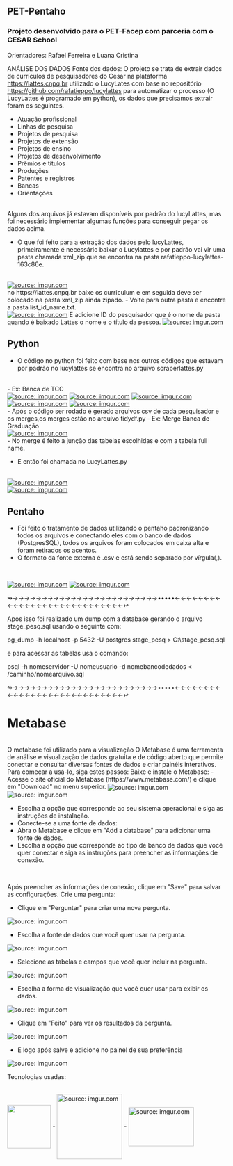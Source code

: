 ## PET-Pentaho
### Projeto desenvolvido para o PET-Facep com parceria com o CESAR School
Orientadores: Rafael Ferreira e Luana Cristina 

ANÁLISE DOS DADOS
Fonte dos dados: O projeto se trata de extrair dados de currículos de pesquisadores do Cesar na plataforma https://lattes.cnpq.br  utilizado o LucyLates com base no repositório  https://github.com/rafatieppo/lucylattes para automatizar o processo (O LucyLattes é programado em python), os dados que precisamos extrair foram os seguintes.

- Atuação profissional
- Linhas de pesquisa
- Projetos de pesquisa
- Projetos de extensão
- Projetos de ensino
- Projetos de desenvolvimento
- Prêmios e títulos
- Produções
- Patentes e registros
- Bancas
- Orientações
<br>
Alguns dos arquivos já estavam disponíveis por padrão do lucyLattes, mas foi necessário implementar algumas funções para conseguir pegar os dados acima.

- O que foi feito para a extração dos dados pelo lucyLattes, primeiramente é necessário baixar o Lucylattes e por padrão vai vir uma pasta chamada xml_zip que se encontra na pasta rafatieppo-lucylattes-163c86e.
<br>
<a href="https://imgur.com/p9vLtvR"><img src="https://i.imgur.com/FLRjyeN.png" title="source: imgur.com" /></a>
<br>
no https://lattes.cnpq.br baixe os curriculum e em seguida deve ser colocado na pasta xml_zip ainda zipado.
- Volte para outra pasta e encontre a pasta list_id_name.txt.
<br>
<a href="https://imgur.com/p9vLtvR"><img src="https://i.imgur.com/egjnOdK.png" title="source: imgur.com" /></a>
E adicione ID do pesquisador que é o nome da pasta quando é baixado Lattes o nome e o título da pessoa.
<a href="https://imgur.com/p9vLtvR"><img src="https://i.imgur.com/mFTfVKF.png" title="source: imgur.com" /></a>

## Python 
- O código no python foi feito com base nos outros códigos que estavam por padrão no lucylattes se encontra no arquivo scraperlattes.py
<br>
- Ex: Banca de TCC
<br>
<a href="https://imgur.com/p9vLtvR"><img src="https://i.imgur.com/LVsJ0W5.png" title="source: imgur.com" /></a>
<a href="https://imgur.com/p9vLtvR"><img src="https://i.imgur.com/jyIEPZg.png" title="source: imgur.com" /></a>
<a href="https://imgur.com/fSzYVgg"><img src="https://i.imgur.com/NsfsO4O.png" title="source: imgur.com" /></a>
<a href="https://imgur.com/fSzYVgg"><img src="https://i.imgur.com/mnNnzlY.png" title="source: imgur.com" /></a>
<a href="https://imgur.com/fSzYVgg"><img src="https://i.imgur.com/oQFQgGX.png" title="source: imgur.com" /></a>
<br>
- Após o código ser rodado é gerado  arquivos csv de cada pesquisador e os merges,os merges estão no arquivo tidydf.py
- Ex: Merge Banca de Graduação
<br>
<a href="https://imgur.com/fSzYVgg"><img src="https://i.imgur.com/E1ERqM0.png" title="source: imgur.com" /></a>
<br>
- No merge é feito a junção das tabelas escolhidas e com a tabela full name.
<br>

- E então foi chamada no LucyLattes.py
<br>
<a href="https://imgur.com/fSzYVgg"><img src="https://i.imgur.com/vE2svaf.png" title="source: imgur.com" /></a>
<br>
<a href="https://imgur.com/fSzYVgg"><img src="https://i.imgur.com/Vd8GWyu.png" title="source: imgur.com" /></a>


## Pentaho
- Foi feito o tratamento de dados utilizando o pentaho padronizando todos os arquivos e conectando eles com o banco de dados (PostgresSQL), todos os arquivos foram colocados em caixa alta e foram retirados os acentos.
- O formato da fonte externa é .csv e está sendo separado por vírgula(,).
<br>


<a href="https://imgur.com/p9vLtvR"><img src="https://i.imgur.com/NZ1t2nY.png" title="source: imgur.com" /></a>
<a href="https://imgur.com/fSzYVgg"><img src="https://i.imgur.com/dttviKf.png" title="source: imgur.com" /></a>


↬→→→→→→→→→→→→→→→→→→→→→→→→→•••••←←←←←←←←←←←←←←←←←←←←←←←←←←←←↫

Apos isso foi realizado um dump com a database gerando o arquivo stage_pesq.sql usando o seguinte com:

pg_dump -h localhost -p 5432 -U postgres stage_pesq > C:\stage_pesq.sql

e para acessar as tabelas usa o comando:

psql -h nomeservidor -U nomeusuario -d nomebancodedados < /caminho/nomearquivo.sql

↬→→→→→→→→→→→→→→→→→→→→→→→→→•••••←←←←←←←←←←←←←←←←←←←←←←←←←←←←↫
# Metabase
<br>
O metabase foi utilizado para a visualização 
O Metabase é uma ferramenta de análise e visualização de dados gratuita e de código aberto que permite conectar e consultar diversas fontes de dados e criar painéis interativos. Para começar a usá-lo, siga estes passos:
Baixe e instale o Metabase:
- Acesse o site oficial do Metabase (https://www.metabase.com/) e clique em "Download" no menu superior.
<img align="center"   src="https://i.imgur.com/15owhLS.png" title="source: imgur.com"/>
<img align="center"  src="https://i.imgur.com/UJrdK9o.png" title="source: imgur.com"/>


- Escolha a opção que corresponde ao seu sistema operacional e siga as instruções de instalação.
- Conecte-se a uma fonte de dados:
- Abra o Metabase e clique em "Add a database" para adicionar uma fonte de dados.
- Escolha a opção que corresponde ao tipo de banco de dados que você quer conectar e siga as instruções para preencher as informações de conexão.
<br>
     
Após preencher as informações de conexão, clique em "Save" para salvar as configurações.
Crie uma pergunta:
- Clique em "Perguntar" para criar uma nova pergunta.
<img align="center" src="https://i.imgur.com/l5pYqTx.png" title="source: imgur.com"/>

- Escolha a fonte de dados que você quer usar na pergunta.
<img align="center" src="https://i.imgur.com/NmNGlSO.png" title="source: imgur.com"/>

- Selecione as tabelas e campos que você quer incluir na pergunta.
<img align="center"  src="https://i.imgur.com/svlgDy1.png" title="source: imgur.com"/>

- Escolha a forma de visualização que você quer usar para exibir os dados.
<img align="center"  src="https://i.imgur.com/2BNTrrU.png" title="source: imgur.com"/>

- Clique em "Feito" para ver os resultados da pergunta.
<img align="center"   src="https://i.imgur.com/lZ0G87r.png" title="source: imgur.com"/>

- E logo após salve e adicione no painel de sua preferência
<img align="center" src="https://i.imgur.com/3CVbe3f.png" title="source: imgur.com"/>




Tecnologias usadas:

<div style="display: inline_block"><br>
<img align="center"  height="100" width="100" src="https://cdn.jsdelivr.net/gh/devicons/devicon/icons/python/python-original.svg"/>
-
<img align="center"  height="150" width="150" src="https://i.imgur.com/Ko865kR.png" title="source: imgur.com"/>
- 
<img align="center"  height="90" width="150" src="https://i.imgur.com/rq6vHFU.png" title="source: imgur.com"/>

